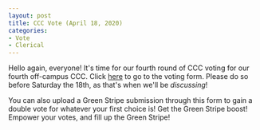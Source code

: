 ```yaml
---
layout: post
title: CCC Vote (April 18, 2020)
categories:
- Vote
- Clerical
---
```


Hello again, everyone!  It's time for our fourth round of CCC voting for our fourth off-campus CCC.  Click [here](https://forms.gle/X2c2H7UY7MQgTtZA7) to go to the voting form.  Please do so before Saturday the 18th, as that's when we'll be *discussing*!

You can also upload a Green Stripe submission through this form to gain a double vote for whatever your first choice is!  Get the Green Stripe boost!  Empower your votes, and fill up the Green Stripe!
